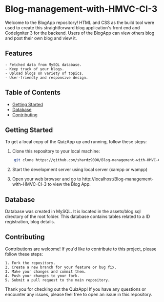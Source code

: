 # Blog-management-with-HMVC-CI-3

Welcome to the BlogApp repository! HTML and CSS as the build tool were used to create this straightforward blog application's front end and CodeIgniter 3 for the backend. Users of the BlogApp can view others blog and post their own blog and view it.

## Features

    - Fetched data from MySQL database.
    - Keep track of your blogs.
    - Upload blogs on variety of topics.
    - User-friendly and responsive design.

## Table of Contents

- [Getting Started](#getting-started)
- [Database](#database)
- [Contributing](#contributing)

## Getting Started

To get a local copy of the QuizApp up and running, follow these steps:

1. Clone this repository to your local machine:

```bash
    git clone https://github.com/shardz9090/Blog-management-with-HMVC-CI-3.git
```

2. Start the development server using local server (xampp or wampp)

3. Open your web browser and go to http://localhost/Blog-management-with-HMVC-CI-3 to view the Blog App.

## Database

Database was created in MySQL. It is located in the assets/blog.sql directory of the root folder. This database contains tables related to a ID registration, blog details.

## Contributing

Contributions are welcome! If you'd like to contribute to this project, please follow these steps:

    1. Fork the repository.
    2. Create a new branch for your feature or bug fix.
    3. Make your changes and commit them.
    4. Push your changes to your fork.
    5. Submit a pull request to the main repository.

Thank you for checking out the QuizApp! If you have any questions or encounter any issues, please feel free to open an issue in this repository.
